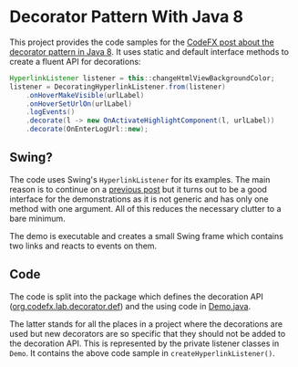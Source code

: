 # Decorator Pattern With Java 8

This project provides the code samples for the [CodeFX post about the decorator pattern in Java 8](http://blog.codefx.org/design/patterns/decorator-pattern-java-8). It uses static and default interface methods to create a fluent API for decorations:

```java
HyperlinkListener listener = this::changeHtmlViewBackgroundColor;
listener = DecoratingHyperlinkListener.from(listener)
	.onHoverMakeVisible(urlLabel)
	.onHoverSetUrlOn(urlLabel)
	.logEvents()
	.decorate(l -> new OnActivateHighlightComponent(l, urlLabel))
	.decorate(OnEnterLogUrl::new);
```

## Swing?

The code uses Swing's `HyperlinkListener` for its examples. The main reason is to continue on a [previous post](http://blog.codefx.org/design/patterns/decorator-pattern-saved-my-day/) but it turns out to be a good interface for the demonstrations as it is not generic and has only one method with one argument. All of this reduces the necessary clutter to a bare minimum.

The demo is executable and creates a small Swing frame which contains two links and reacts to events on them.

## Code

The code is split into the package which defines the decoration API ([org.codefx.lab.decorator.def](https://github.com/CodeFX-org/decorator-java-8/tree/master/src/org/codefx/lab/decorator/def)) and the using code in [Demo.java](https://github.com/CodeFX-org/decorator-java-8/blob/master/src/org/codefx/lab/decorator/Demo.java).

The latter stands for all the places in a project where the decorations are used but new decorators are so specific that they should not be added to the decoration API. This is represented by the private listener classes in `Demo`. It contains the above code sample in `createHyperlinkListener()`.
